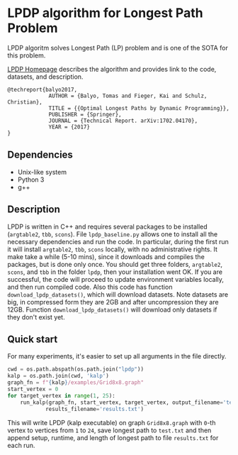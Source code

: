 # LPDP algorithm for Longest Path Problem

LPDP algoritm solves Longest Path (LP) problem and is one of the SOTA for this problem. 

[LPDP Homepage](http://algo2.iti.kit.edu/kalp/index.html) describes the algorithm and provides link to the code,
datasets, and description. 

```
@techreport{balyo2017, 
             AUTHOR = {Balyo, Tomas and Fieger, Kai and Schulz, Christian},
             TITLE = {{Optimal Longest Paths by Dynamic Programming}},
             PUBLISHER = {Springer},
             JOURNAL = {Technical Report. arXiv:1702.04170},
             YEAR = {2017}
}
```

## Dependencies

* Unix-like system
* Python 3
* g++

## Description

LPDP is written in C++ and requires several packages to be installed (`argtable2`, `tbb`, `scons`). 
File `lpdp_baseline.py` allows one to install all the necessary dependencies and run the code. 
In particular, during the first run it will install `argtable2`, `tbb`, `scons` locally, with no administrative rights.
It make take a while (5-10 mins), since it downloads and compiles the packages, but is done only once. 
You should get three folders, `argtable2`, `scons`, and `tbb` in the folder `lpdp`, then your installation went OK.
If you are successful, the code will proceed to update environment variables locally, and then run
compiled code. Also this code has function `download_lpdp_datasets()`, which will download datasets.
Note datasets are big, in compressed form they are 2GB and after uncompression they are 12GB. 
Function `download_lpdp_datasets()` will download only datasets if they don't exist yet. 

## Quick start

For many experiments, it's easier to set up all arguments in the file directly.

```python
cwd = os.path.abspath(os.path.join("lpdp"))
kalp = os.path.join(cwd, 'kalp')
graph_fn = f"{kalp}/examples/Grid8x8.graph"
start_vertex = 0
for target_vertex in range(1, 25):
    run_kalp(graph_fn, start_vertex, target_vertex, output_filename='test.txt',
            results_filename='results.txt')
```

This will write LPDP (kalp executable) on graph `Grid8x8.graph` with `0`-th vertex to vertices from 
`1` to `24`, save longest path to `test.txt` and then append setup, runtime, and length of longest
path to file `results.txt` for each run.  
